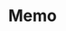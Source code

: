 ---
title: "Memo"
description: "随便写写，百无聊赖"
slug: "memo"
image: "memo.png"
style:
    background: "#2a9d8f"
    color: "#fff"
---